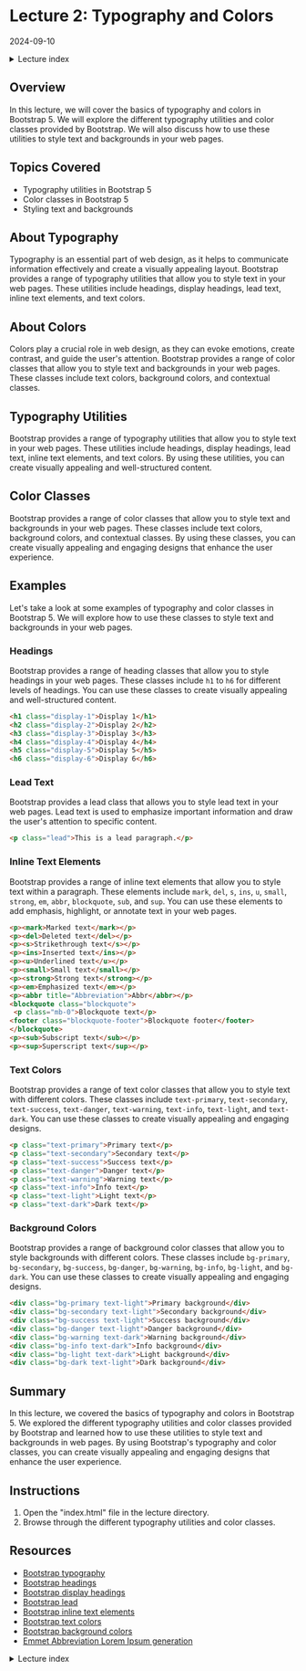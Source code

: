 # Lecture 2: Typography and Colors
2024-09-10

<!--html_preserve--><details>
  <summary>Lecture index</summary>

- [Lecture 1: Introduction and Setup of Bootstrap 5](/lectures/lecture_01/lecture_01.md)
- [Lecture 2: Typography and Colors](/lectures/lecture_02/lecture_02.md)
- [Lecture 3: Buttons](/lectures/lecture_03/lecture_03.md)
- [Lecture 4: Utility Classes](/lectures/lecture_04/lecture_04.md)
- [Lecture 5: Containers](/lectures/lecture_05/lecture_05.md)
- [Lecture 6: Grid Layout](/lectures/lecture_06/lecture_06.md)
- [Lecture 7: Navbars and Forms](/lectures/lecture_07/lecture_07.md)
- [Lecture 8: Cards](/lectures/lecture_08/lecture_08.md)
- [Lecture 9: Accordions](/lectures/lecture_09/lecture_09.md)
- [Lecture 10: List Groups](/lectures/lecture_10/lecture_10.md)
- [Lecture 11: Icons](/lectures/lecture_11/lecture_11.md)

</details><!--/html_preserve-->


## Overview

In this lecture, we will cover the basics of typography and colors in
Bootstrap 5. We will explore the different typography utilities and color
classes provided by Bootstrap. We will also discuss how to use these
utilities to style text and backgrounds in your web pages.

## Topics Covered

- Typography utilities in Bootstrap 5
- Color classes in Bootstrap 5
- Styling text and backgrounds

## About Typography

Typography is an essential part of web design, as it helps to communicate
information effectively and create a visually appealing layout. Bootstrap
provides a range of typography utilities that allow you to style text in your
web pages. These utilities include headings, display headings, lead text,
inline text elements, and text colors.

## About Colors

Colors play a crucial role in web design, as they can evoke emotions, create
contrast, and guide the user's attention. Bootstrap provides a range of color
classes that allow you to style text and backgrounds in your web pages. These
classes include text colors, background colors, and contextual classes.

## Typography Utilities

Bootstrap provides a range of typography utilities that allow you to style
text in your web pages. These utilities include headings, display headings,
lead text, inline text elements, and text colors. By using these utilities,
you can create visually appealing and well-structured content.

## Color Classes

Bootstrap provides a range of color classes that allow you to style text and
backgrounds in your web pages. These classes include text colors, background
colors, and contextual classes. By using these classes, you can create
visually appealing and engaging designs that enhance the user experience.

## Examples

Let's take a look at some examples of typography and color classes in
Bootstrap
5. We will explore how to use these classes to style text and backgrounds in
your web pages.

### Headings

Bootstrap provides a range of heading classes that allow you to style
headings in your web pages. These classes include `h1` to `h6` for different
levels of headings. You can use these classes to create visually appealing
and well-structured content.

```html
<h1 class="display-1">Display 1</h1>
<h2 class="display-2">Display 2</h2>
<h3 class="display-3">Display 3</h3>
<h4 class="display-4">Display 4</h4>
<h5 class="display-5">Display 5</h5>
<h6 class="display-6">Display 6</h6>
```

### Lead Text

Bootstrap provides a lead class that allows you to style lead text in your
web pages. Lead text is used to emphasize important information and draw the
user's attention to specific content.

```html
<p class="lead">This is a lead paragraph.</p>
```

### Inline Text Elements

Bootstrap provides a range of inline text elements that allow you to style
text within a paragraph. These elements include `mark`, `del`, `s`, `ins`,
`u`, `small`, `strong`, `em`, `abbr`, `blockquote`, `sub`, and `sup`. You can
use these elements to add emphasis, highlight, or annotate text in your web
pages.

```html
<p><mark>Marked text</mark></p>
<p><del>Deleted text</del></p>
<p><s>Strikethrough text</s></p>
<p><ins>Inserted text</ins></p>
<p><u>Underlined text</u></p>
<p><small>Small text</small></p>
<p><strong>Strong text</strong></p>
<p><em>Emphasized text</em></p>
<p><abbr title="Abbreviation">Abbr</abbr></p>
<blockquote class="blockquote">
 <p class="mb-0">Blockquote text</p>
<footer class="blockquote-footer">Blockquote footer</footer>
</blockquote>
<p><sub>Subscript text</sub></p>
<p><sup>Superscript text</sup></p>
```

### Text Colors

Bootstrap provides a range of text color classes that allow you to style text
with different colors. These classes include `text-primary`,
`text-secondary`, `text-success`, `text-danger`, `text-warning`, `text-info`,
`text-light`, and `text-dark`. You can use these classes to create visually
appealing and engaging designs.

```html
<p class="text-primary">Primary text</p>
<p class="text-secondary">Secondary text</p>
<p class="text-success">Success text</p>
<p class="text-danger">Danger text</p>
<p class="text-warning">Warning text</p>
<p class="text-info">Info text</p>
<p class="text-light">Light text</p>
<p class="text-dark">Dark text</p>
```

### Background Colors

Bootstrap provides a range of background color classes that allow you to
style backgrounds with different colors. These classes include `bg-primary`,
`bg-secondary`, `bg-success`, `bg-danger`, `bg-warning`, `bg-info`,
`bg-light`, and `bg-dark`. You can use these classes to create visually
appealing and engaging designs.

```html
<div class="bg-primary text-light">Primary background</div>
<div class="bg-secondary text-light">Secondary background</div>
<div class="bg-success text-light">Success background</div>
<div class="bg-danger text-light">Danger background</div>
<div class="bg-warning text-dark">Warning background</div>
<div class="bg-info text-dark">Info background</div>
<div class="bg-light text-dark">Light background</div>
<div class="bg-dark text-light">Dark background</div>
```

## Summary

In this lecture, we covered the basics of typography and colors in Bootstrap
5. We explored the different typography utilities and color classes provided
by Bootstrap and learned how to use these utilities to style text and
backgrounds in web pages. By using Bootstrap's typography and color classes,
you can create visually appealing and engaging designs that enhance the user
experience.


## Instructions

1. Open the "index.html" file in the lecture directory.
1. Browse through the different typography utilities and color classes.

## Resources

- [Bootstrap
  typography](https://getbootstrap.com/docs/5.0/content/typography/)
- [Bootstrap
  headings](https://getbootstrap.com/docs/5.0/content/typography/#headings)
- [Bootstrap display
  headings](https://getbootstrap.com/docs/5.0/content/typography/#display-headings)
- [Bootstrap
  lead](https://getbootstrap.com/docs/5.0/content/typography/#lead)
- [Bootstrap inline text
  elements](https://getbootstrap.com/docs/5.0/content/typography/#inline-text-elements)
- [Bootstrap text
  colors](https://getbootstrap.com/docs/5.0/utilities/colors/#colors)
- [Bootstrap background
  colors](https://getbootstrap.com/docs/5.0/utilities/colors/#background-color)
- [Emmet Abbreviation Lorem Ipsum
  generation](https://docs.emmet.io/abbreviations/lorem-ipsum/)


<!--html_preserve--><details>
  <summary>Lecture index</summary>

- [Lecture 1: Introduction and Setup of Bootstrap 5](/lectures/lecture_01/lecture_01.md)
- [Lecture 2: Typography and Colors](/lectures/lecture_02/lecture_02.md)
- [Lecture 3: Buttons](/lectures/lecture_03/lecture_03.md)
- [Lecture 4: Utility Classes](/lectures/lecture_04/lecture_04.md)
- [Lecture 5: Containers](/lectures/lecture_05/lecture_05.md)
- [Lecture 6: Grid Layout](/lectures/lecture_06/lecture_06.md)
- [Lecture 7: Navbars and Forms](/lectures/lecture_07/lecture_07.md)
- [Lecture 8: Cards](/lectures/lecture_08/lecture_08.md)
- [Lecture 9: Accordions](/lectures/lecture_09/lecture_09.md)
- [Lecture 10: List Groups](/lectures/lecture_10/lecture_10.md)
- [Lecture 11: Icons](/lectures/lecture_11/lecture_11.md)

</details><!--/html_preserve-->

